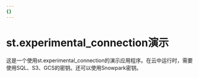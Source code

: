 ```yaml
---
{}
---
```


# st.experimental_connection演示

这是一个使用st.experimental_connection的演示应用程序。在云中运行时，需要使用SQL、S3、GCS的密钥。还可以使用Snowpark密钥。